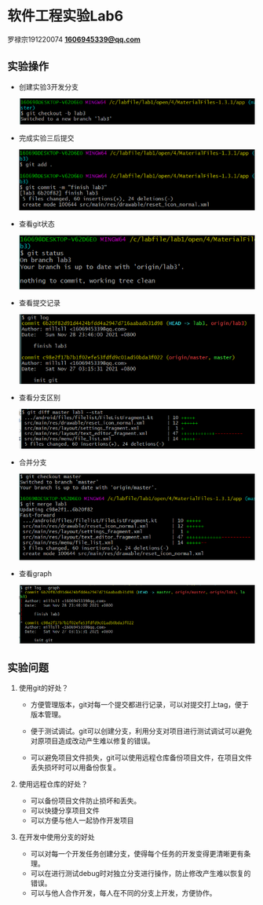 # 软件工程实验Lab6

罗禄宗191220074 **1606945339@qq.com**

## 实验操作

- 创建实验3开发分支

  ![lab3分支](ref/0.png)

- 完成实验三后提交

  ![提交实验3](ref/1.png)

- 查看git状态

  ![查看状态](ref/2.png)

- 查看提交记录

  ![查看log](ref/3.png)

- 查看分支区别

  ![diff](ref/4.png)

- 合并分支

  ![merge](ref/5.png)

- 查看graph

  ![graph](./ref/6.png)

## 实验问题

1. 使用git的好处？
      - 方便管理版本，git对每一个提交都进行记录，可以对提交打上tag，便于版本管理。

      - 便于测试调试。git可以创建分支，利用分支对项目进行测试调试可以避免对原项目造成改动产生难以修复的错误。

      - 可以避免项目文件损失，git可以使用远程仓库备份项目文件，在项目文件丢失损坏时可以用备份恢复。

2. 使用远程仓库的好处？
   - 可以备份项目文件防止损坏和丢失。
   - 可以快捷分享项目文件
   - 可以方便与他人一起协作开发项目

3. 在开发中使用分支的好处
   - 可以对每一个开发任务创建分支，使得每个任务的开发变得更清晰更有条理。
   - 可以在进行测试debug时对独立分支进行操作，防止修改产生难以恢复的错误。
   - 可以与他人合作开发，每人在不同的分支上开发，方便协作。
